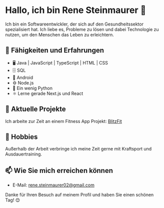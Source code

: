# Hallo, ich bin Rene Steinmaurer 👋

Ich bin ein Softwareentwickler, der sich auf den Gesundheitssektor spezialisiert hat. Ich liebe es, Probleme zu lösen und dabei Technologie zu nutzen, um den Menschen das Leben zu erleichtern.

## 🔭 Fähigkeiten und Erfahrungen
- 🖥️ Java | JavaScript | TypeScript | HTML | CSS
- 🗄️ SQL
- 📱 Android
- ⚙️ Node.js
- 🐍 Ein wenig Python
- ⚛️ Lerne gerade Next.js und React

## 🌱 Aktuelle Projekte
Ich arbeite zur Zeit an einem Fitness App Projekt: [BlitzFit](https://github.com/ReneSteinmaurer/BlitzFit)

## 💪 Hobbies
Außerhalb der Arbeit verbringe ich meine Zeit gerne mit Kraftsport und Ausdauertraining. 

## 📫 Wie Sie mich erreichen können
- E-Mail: [rene.steinmaurer02@gmail.com](mailto:rene.steinmaurer02@gmail.com)

Danke für Ihren Besuch auf meinem Profil und haben Sie einen schönen Tag! 😊
